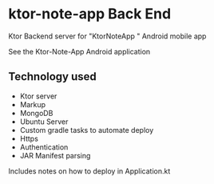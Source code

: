 # ktor-note-app Back End
Ktor Backend server for "KtorNoteApp " Android mobile app

See the Ktor-Note-App Android application

## Technology used

- Ktor server
- Markup
- MongoDB
- Ubuntu Server
- Custom gradle tasks to automate deploy
- Https
- Authentication
- JAR Manifest parsing

Includes notes on how to deploy in Application.kt
